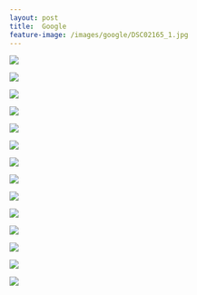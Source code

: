 ```yaml
---
layout: post
title:  Google
feature-image: /images/google/DSC02165_1.jpg
---
```

<!--more-->

![](/images/google/DSC02165_1.jpg)

![](/images/google/DSC02175_1.jpg)

![](/images/google/DSC02177_m_1.jpg)

![](/images/google/DSC02179_1.jpg)

![](/images/google/DSC02187_m_1.jpg)

![](/images/google/DSC02198_1.jpg)

![](/images/google/DSC02196_1.jpg)

![](/images/google/DSC02199_1.jpg)

![](/images/google/DSC02205_1.jpg)

![](/images/google/DSC02206_1.jpg)

![](/images/google/DSC02213_m_1.jpg)

![](/images/google/DSC02223_1.jpg)

![](/images/google/DSC02225_1.jpg)

![](/images/google/DSC02232_1.jpg)

